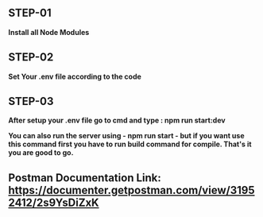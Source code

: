 ## **STEP-01**

**Install all Node Modules**

## **STEP-02**

**Set Your .env file according to the code**

## **STEP-03**

**After setup your .env file go to cmd and type : npm run start:dev**

**You can also run the server using - npm run start - but if you want use this command first you have to run build command for compile. That's it you are good to go.**


## **Postman Documentation Link: https://documenter.getpostman.com/view/31952412/2s9YsDiZxK**